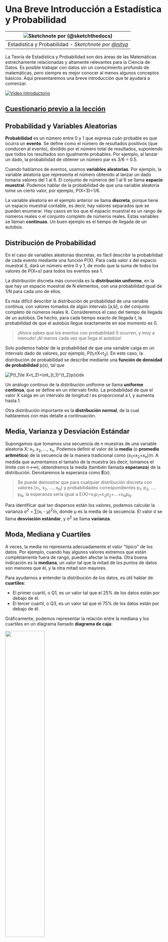 <!--
CO_OP_TRANSLATOR_METADATA:
{
  "original_hash": "b706a07cfa87ba091cbb91e0aa775600",
  "translation_date": "2025-08-24T21:37:12+00:00",
  "source_file": "1-Introduction/04-stats-and-probability/README.md",
  "language_code": "es"
}
-->
# Una Breve Introducción a Estadística y Probabilidad

|![ Sketchnote por [(@sketchthedocs)](https://sketchthedocs.dev) ](../../sketchnotes/04-Statistics-Probability.png)|
|:---:|
| Estadística y Probabilidad - _Sketchnote por [@nitya](https://twitter.com/nitya)_ |

La Teoría de Estadística y Probabilidad son dos áreas de las Matemáticas estrechamente relacionadas y altamente relevantes para la Ciencia de Datos. Es posible trabajar con datos sin un conocimiento profundo de matemáticas, pero siempre es mejor conocer al menos algunos conceptos básicos. Aquí presentaremos una breve introducción que te ayudará a comenzar.

[![Video Introductorio](../../../../translated_images/video-prob-and-stats.e4282e5efa2f2543400843ed98b1057065c9600cebfc8a728e8931b5702b2ae4.es.png)](https://youtu.be/Z5Zy85g4Yjw)

## [Cuestionario previo a la lección](https://purple-hill-04aebfb03.1.azurestaticapps.net/quiz/6)

## Probabilidad y Variables Aleatorias

**Probabilidad** es un número entre 0 y 1 que expresa cuán probable es que ocurra un **evento**. Se define como el número de resultados positivos (que conducen al evento), dividido por el número total de resultados, suponiendo que todos los resultados son igualmente probables. Por ejemplo, al lanzar un dado, la probabilidad de obtener un número par es 3/6 = 0.5.

Cuando hablamos de eventos, usamos **variables aleatorias**. Por ejemplo, la variable aleatoria que representa el número obtenido al lanzar un dado tomaría valores del 1 al 6. El conjunto de números del 1 al 6 se llama **espacio muestral**. Podemos hablar de la probabilidad de que una variable aleatoria tome un cierto valor, por ejemplo, P(X=3)=1/6.

La variable aleatoria en el ejemplo anterior se llama **discreta**, porque tiene un espacio muestral contable, es decir, hay valores separados que se pueden enumerar. Hay casos en los que el espacio muestral es un rango de números reales o el conjunto completo de números reales. Estas variables se llaman **continuas**. Un buen ejemplo es el tiempo de llegada de un autobús.

## Distribución de Probabilidad

En el caso de variables aleatorias discretas, es fácil describir la probabilidad de cada evento mediante una función P(X). Para cada valor *s* del espacio muestral *S*, dará un número entre 0 y 1, de modo que la suma de todos los valores de P(X=s) para todos los eventos sea 1.

La distribución discreta más conocida es la **distribución uniforme**, en la que hay un espacio muestral de N elementos, con una probabilidad igual de 1/N para cada uno de ellos.

Es más difícil describir la distribución de probabilidad de una variable continua, con valores tomados de algún intervalo [a,b], o del conjunto completo de números reales ℝ. Consideremos el caso del tiempo de llegada de un autobús. De hecho, para cada tiempo exacto de llegada *t*, la probabilidad de que el autobús llegue exactamente en ese momento es 0.

> ¡Ahora sabes que los eventos con probabilidad 0 ocurren, y muy a menudo! ¡Al menos cada vez que llega el autobús!

Solo podemos hablar de la probabilidad de que una variable caiga en un intervalo dado de valores, por ejemplo, P(t<sub>1</sub>≤X<t<sub>2</sub>). En este caso, la distribución de probabilidad se describe mediante una **función de densidad de probabilidad** p(x), tal que

![P(t_1\le X<t_2)=\int_{t_1}^{t_2}p(x)dx](../../../../translated_images/probability-density.a8aad29f17a14afb519b407c7b6edeb9f3f9aa5f69c9e6d9445f604e5f8a2bf7.es.png)

Un análogo continuo de la distribución uniforme se llama **uniforme continua**, que se define en un intervalo finito. La probabilidad de que el valor X caiga en un intervalo de longitud l es proporcional a l, y aumenta hasta 1.

Otra distribución importante es la **distribución normal**, de la cual hablaremos con más detalle a continuación.

## Media, Varianza y Desviación Estándar

Supongamos que tomamos una secuencia de n muestras de una variable aleatoria X: x<sub>1</sub>, x<sub>2</sub>, ..., x<sub>n</sub>. Podemos definir el valor de la **media** (o **promedio aritmético**) de la secuencia de la manera tradicional como (x<sub>1</sub>+x<sub>2</sub>+x<sub>n</sub>)/n. A medida que aumentamos el tamaño de la muestra (es decir, tomamos el límite con n→∞), obtendremos la media (también llamada **esperanza**) de la distribución. Denotaremos la esperanza como **E**(x).

> Se puede demostrar que para cualquier distribución discreta con valores {x<sub>1</sub>, x<sub>2</sub>, ..., x<sub>N</sub>} y probabilidades correspondientes p<sub>1</sub>, p<sub>2</sub>, ..., p<sub>N</sub>, la esperanza sería igual a E(X)=x<sub>1</sub>p<sub>1</sub>+x<sub>2</sub>p<sub>2</sub>+...+x<sub>N</sub>p<sub>N</sub>.

Para identificar qué tan dispersos están los valores, podemos calcular la varianza σ<sup>2</sup> = ∑(x<sub>i</sub> - μ)<sup>2</sup>/n, donde μ es la media de la secuencia. El valor σ se llama **desviación estándar**, y σ<sup>2</sup> se llama **varianza**.

## Moda, Mediana y Cuartiles

A veces, la media no representa adecuadamente el valor "típico" de los datos. Por ejemplo, cuando hay algunos valores extremos que están completamente fuera de rango, pueden afectar la media. Otra buena indicación es la **mediana**, un valor tal que la mitad de los puntos de datos son menores que él, y la otra mitad son mayores.

Para ayudarnos a entender la distribución de los datos, es útil hablar de **cuartiles**:

* El primer cuartil, o Q1, es un valor tal que el 25% de los datos están por debajo de él.
* El tercer cuartil, o Q3, es un valor tal que el 75% de los datos están por debajo de él.

Gráficamente, podemos representar la relación entre la mediana y los cuartiles en un diagrama llamado **diagrama de caja**:

<img src="images/boxplot_explanation.png" width="50%"/>

Aquí también calculamos el **rango intercuartílico** IQR=Q3-Q1, y los llamados **valores atípicos** - valores que están fuera de los límites [Q1-1.5*IQR,Q3+1.5*IQR].

Para una distribución finita que contiene un pequeño número de valores posibles, un buen valor "típico" es aquel que aparece con mayor frecuencia, llamado **moda**. A menudo se aplica a datos categóricos, como colores. Consideremos una situación en la que tenemos dos grupos de personas: algunas que prefieren fuertemente el rojo, y otras que prefieren el azul. Si codificamos los colores con números, el valor promedio para un color favorito estaría en algún lugar del espectro naranja-verde, lo cual no indica la preferencia real de ninguno de los grupos. Sin embargo, la moda sería uno de los colores, o ambos colores, si el número de personas que votan por ellos es igual (en este caso llamamos a la muestra **multimodal**).

## Datos del Mundo Real

Cuando analizamos datos del mundo real, a menudo no son variables aleatorias como tal, en el sentido de que no realizamos experimentos con resultados desconocidos. Por ejemplo, consideremos un equipo de jugadores de béisbol y sus datos corporales, como altura, peso y edad. Esos números no son exactamente aleatorios, pero aún podemos aplicar los mismos conceptos matemáticos. Por ejemplo, una secuencia de pesos de personas puede considerarse como una secuencia de valores tomados de alguna variable aleatoria. A continuación, se muestra la secuencia de pesos de jugadores reales de béisbol de [Major League Baseball](http://mlb.mlb.com/index.jsp), tomada de [este conjunto de datos](http://wiki.stat.ucla.edu/socr/index.php/SOCR_Data_MLB_HeightsWeights) (para tu conveniencia, solo se muestran los primeros 20 valores):

```
[180.0, 215.0, 210.0, 210.0, 188.0, 176.0, 209.0, 200.0, 231.0, 180.0, 188.0, 180.0, 185.0, 160.0, 180.0, 185.0, 197.0, 189.0, 185.0, 219.0]
```

> **Nota**: Para ver un ejemplo de cómo trabajar con este conjunto de datos, consulta el [notebook asociado](../../../../1-Introduction/04-stats-and-probability/notebook.ipynb). También hay varios desafíos a lo largo de esta lección, y puedes completarlos agregando algo de código a ese notebook. Si no estás seguro de cómo operar con datos, no te preocupes: volveremos a trabajar con datos usando Python más adelante. Si no sabes cómo ejecutar código en Jupyter Notebook, consulta [este artículo](https://soshnikov.com/education/how-to-execute-notebooks-from-github/).

Aquí está el diagrama de caja que muestra la media, mediana y cuartiles de nuestros datos:

![Diagrama de Caja de Peso](../../../../translated_images/weight-boxplot.1dbab1c03af26f8a008fff4e17680082c8ab147d6df646cbac440bbf8f5b9c42.es.png)

Dado que nuestros datos contienen información sobre diferentes **roles** de jugadores, también podemos hacer el diagrama de caja por rol, lo que nos permitirá tener una idea de cómo varían los valores de los parámetros según los roles. Esta vez consideraremos la altura:

![Diagrama de Caja por Rol](../../../../translated_images/boxplot_byrole.036b27a1c3f52d42f66fba2324ec5cde0a1bca6a01a619eeb0ce7cd054b2527b.es.png)

Este diagrama sugiere que, en promedio, la altura de los jugadores de primera base es mayor que la de los jugadores de segunda base. Más adelante en esta lección aprenderemos cómo podemos probar esta hipótesis de manera más formal y cómo demostrar que nuestros datos son estadísticamente significativos para mostrar esto.

> Al trabajar con datos del mundo real, asumimos que todos los puntos de datos son muestras tomadas de alguna distribución de probabilidad. Esta suposición nos permite aplicar técnicas de aprendizaje automático y construir modelos predictivos funcionales.

Para ver cuál es la distribución de nuestros datos, podemos graficar un **histograma**. El eje X contendrá un número de diferentes intervalos de peso (los llamados **bins**), y el eje vertical mostrará la cantidad de veces que nuestra muestra de variable aleatoria estuvo dentro de un intervalo dado.

![Histograma de datos del mundo real](../../../../translated_images/weight-histogram.bfd00caf7fc30b145b21e862dba7def41c75635d5280de25d840dd7f0b00545e.es.png)

De este histograma puedes ver que todos los valores están centrados alrededor de un cierto peso promedio, y cuanto más nos alejamos de ese peso, menos frecuentemente se encuentran pesos de ese valor. Es decir, es muy improbable que el peso de un jugador de béisbol sea muy diferente del peso promedio. La varianza de los pesos muestra hasta qué punto es probable que los pesos difieran del promedio.

> Si tomamos los pesos de otras personas, no de la liga de béisbol, es probable que la distribución sea diferente. Sin embargo, la forma de la distribución será la misma, pero la media y la varianza cambiarán. Por lo tanto, si entrenamos nuestro modelo con jugadores de béisbol, es probable que dé resultados incorrectos cuando se aplique a estudiantes de una universidad, porque la distribución subyacente es diferente.

## Distribución Normal

La distribución de pesos que hemos visto anteriormente es muy típica, y muchas mediciones del mundo real siguen el mismo tipo de distribución, pero con diferentes medias y varianzas. Esta distribución se llama **distribución normal**, y juega un papel muy importante en estadística.

Usar la distribución normal es una forma correcta de generar pesos aleatorios de posibles jugadores de béisbol. Una vez que conocemos el peso promedio `mean` y la desviación estándar `std`, podemos generar 1000 muestras de peso de la siguiente manera:
```python
samples = np.random.normal(mean,std,1000)
```

Si graficamos el histograma de las muestras generadas, veremos una imagen muy similar a la mostrada anteriormente. Y si aumentamos el número de muestras y el número de bins, podemos generar una imagen de una distribución normal más cercana al ideal:

![Distribución Normal con media=0 y desviación estándar=1](../../../../translated_images/normal-histogram.dfae0d67c202137d552d0015fb87581eca263925e512404f3c12d8885315432e.es.png)

*Distribución Normal con media=0 y desviación estándar=1*

## Intervalos de Confianza

Cuando hablamos de los pesos de los jugadores de béisbol, asumimos que existe una **variable aleatoria W** que corresponde a la distribución de probabilidad ideal de los pesos de todos los jugadores de béisbol (la llamada **población**). Nuestra secuencia de pesos corresponde a un subconjunto de todos los jugadores de béisbol que llamamos **muestra**. Una pregunta interesante es: ¿podemos conocer los parámetros de la distribución de W, es decir, la media y la varianza de la población?

La respuesta más sencilla sería calcular la media y la varianza de nuestra muestra. Sin embargo, podría suceder que nuestra muestra aleatoria no represente con precisión a la población completa. Por lo tanto, tiene sentido hablar de **intervalos de confianza**.
> **Intervalo de confianza** es la estimación del valor medio verdadero de la población dado nuestro muestra, que es precisa con una cierta probabilidad (o **nivel de confianza**).
Supongamos que tenemos una muestra X<sub>1</sub>, ..., X<sub>n</sub> de nuestra distribución. Cada vez que tomamos una muestra de nuestra distribución, obtendremos un valor medio μ diferente. Por lo tanto, μ puede considerarse una variable aleatoria. Un **intervalo de confianza** con confianza p es un par de valores (L<sub>p</sub>,R<sub>p</sub>), tal que **P**(L<sub>p</sub>≤μ≤R<sub>p</sub>) = p, es decir, la probabilidad de que el valor medio medido caiga dentro del intervalo es igual a p.

Va más allá de nuestra breve introducción discutir en detalle cómo se calculan esos intervalos de confianza. Se pueden encontrar más detalles [en Wikipedia](https://en.wikipedia.org/wiki/Confidence_interval). En resumen, definimos la distribución de la media de la muestra calculada en relación con la media verdadera de la población, lo que se llama **distribución t de Student**.

> **Dato interesante**: La distribución t de Student lleva ese nombre en honor al matemático William Sealy Gosset, quien publicó su artículo bajo el seudónimo "Student". Trabajaba en la cervecería Guinness y, según una de las versiones, su empleador no quería que el público supiera que estaban utilizando pruebas estadísticas para determinar la calidad de las materias primas.

Si queremos estimar la media μ de nuestra población con confianza p, necesitamos tomar el *percentil (1-p)/2* de una distribución t de Student A, que puede obtenerse de tablas o calcularse usando algunas funciones integradas de software estadístico (por ejemplo, Python, R, etc.). Entonces, el intervalo para μ sería dado por X±A*D/√n, donde X es la media obtenida de la muestra y D es la desviación estándar.

> **Nota**: También omitimos la discusión de un concepto importante de [grados de libertad](https://en.wikipedia.org/wiki/Degrees_of_freedom_(statistics)), que es relevante en relación con la distribución t de Student. Puedes consultar libros más completos sobre estadística para entender este concepto en profundidad.

Un ejemplo de cálculo de intervalos de confianza para pesos y alturas se encuentra en los [notebooks adjuntos](../../../../1-Introduction/04-stats-and-probability/notebook.ipynb).

| p    | Media del peso |
|------|----------------|
| 0.85 | 201.73±0.94    |
| 0.90 | 201.73±1.08    |
| 0.95 | 201.73±1.28    |

Observa que cuanto mayor es la probabilidad de confianza, más amplio es el intervalo de confianza.

## Pruebas de hipótesis

En nuestro conjunto de datos de jugadores de béisbol, hay diferentes roles de jugadores, que se pueden resumir a continuación (consulta el [notebook adjunto](../../../../1-Introduction/04-stats-and-probability/notebook.ipynb) para ver cómo se puede calcular esta tabla):

| Rol                | Altura     | Peso       | Cantidad |
|--------------------|------------|------------|----------|
| Catcher            | 72.723684  | 204.328947 | 76       |
| Designated_Hitter  | 74.222222  | 220.888889 | 18       |
| First_Baseman      | 74.000000  | 213.109091 | 55       |
| Outfielder         | 73.010309  | 199.113402 | 194      |
| Relief_Pitcher     | 74.374603  | 203.517460 | 315      |
| Second_Baseman     | 71.362069  | 184.344828 | 58       |
| Shortstop          | 71.903846  | 182.923077 | 52       |
| Starting_Pitcher   | 74.719457  | 205.163636 | 221      |
| Third_Baseman      | 73.044444  | 200.955556 | 45       |

Podemos notar que la altura media de los primera base es mayor que la de los segunda base. Por lo tanto, podríamos estar tentados a concluir que **los primera base son más altos que los segunda base**.

> Esta afirmación se llama **una hipótesis**, porque no sabemos si el hecho es realmente cierto o no.

Sin embargo, no siempre es obvio si podemos llegar a esta conclusión. Por la discusión anterior, sabemos que cada media tiene un intervalo de confianza asociado, y por lo tanto esta diferencia podría ser solo un error estadístico. Necesitamos una forma más formal de probar nuestra hipótesis.

Calculemos los intervalos de confianza por separado para las alturas de los primera y segunda base:

| Confianza | Primera base   | Segunda base   |
|-----------|----------------|----------------|
| 0.85      | 73.62..74.38   | 71.04..71.69   |
| 0.90      | 73.56..74.44   | 70.99..71.73   |
| 0.95      | 73.47..74.53   | 70.92..71.81   |

Podemos ver que en ningún nivel de confianza los intervalos se superponen. Esto prueba nuestra hipótesis de que los primera base son más altos que los segunda base.

Más formalmente, el problema que estamos resolviendo es ver si **dos distribuciones de probabilidad son iguales**, o al menos tienen los mismos parámetros. Dependiendo de la distribución, necesitamos usar diferentes pruebas para ello. Si sabemos que nuestras distribuciones son normales, podemos aplicar el **[t-test de Student](https://en.wikipedia.org/wiki/Student%27s_t-test)**.

En el t-test de Student, calculamos el llamado **valor t**, que indica la diferencia entre las medias, teniendo en cuenta la varianza. Se ha demostrado que el valor t sigue la **distribución t de Student**, lo que nos permite obtener el valor umbral para un nivel de confianza **p** dado (esto puede calcularse o consultarse en tablas numéricas). Luego comparamos el valor t con este umbral para aprobar o rechazar la hipótesis.

En Python, podemos usar el paquete **SciPy**, que incluye la función `ttest_ind` (además de muchas otras funciones estadísticas útiles). Esta función calcula el valor t por nosotros y también realiza la búsqueda inversa del valor de confianza p, de modo que solo necesitamos observar la confianza para sacar una conclusión.

Por ejemplo, nuestra comparación entre las alturas de los primera y segunda base nos da los siguientes resultados: 
```python
from scipy.stats import ttest_ind

tval, pval = ttest_ind(df.loc[df['Role']=='First_Baseman',['Height']], df.loc[df['Role']=='Designated_Hitter',['Height']],equal_var=False)
print(f"T-value = {tval[0]:.2f}\nP-value: {pval[0]}")
```
```
T-value = 7.65
P-value: 9.137321189738925e-12
```
En nuestro caso, el valor p es muy bajo, lo que significa que hay una fuerte evidencia que respalda que los primera base son más altos.

También hay otros tipos de hipótesis que podríamos querer probar, por ejemplo:
* Probar que una muestra dada sigue alguna distribución. En nuestro caso, hemos asumido que las alturas están distribuidas normalmente, pero eso necesita una verificación estadística formal.
* Probar que el valor medio de una muestra corresponde a un valor predefinido.
* Comparar las medias de varias muestras (por ejemplo, cuál es la diferencia en los niveles de felicidad entre diferentes grupos de edad).

## Ley de los grandes números y teorema central del límite

Una de las razones por las que la distribución normal es tan importante es el llamado **teorema central del límite**. Supongamos que tenemos una gran muestra de N valores independientes X<sub>1</sub>, ..., X<sub>N</sub>, muestreados de cualquier distribución con media μ y varianza σ<sup>2</sup>. Entonces, para un N suficientemente grande (en otras palabras, cuando N→∞), la media Σ<sub>i</sub>X<sub>i</sub> estará distribuida normalmente, con media μ y varianza σ<sup>2</sup>/N.

> Otra forma de interpretar el teorema central del límite es decir que, independientemente de la distribución, cuando calculas la media de una suma de valores de cualquier variable aleatoria, terminas con una distribución normal.

Del teorema central del límite también se deduce que, cuando N→∞, la probabilidad de que la media de la muestra sea igual a μ se convierte en 1. Esto se conoce como **la ley de los grandes números**.

## Covarianza y correlación

Una de las cosas que hace la ciencia de datos es encontrar relaciones entre los datos. Decimos que dos secuencias **correlacionan** cuando exhiben un comportamiento similar al mismo tiempo, es decir, ambas suben/bajan simultáneamente, o una sube cuando la otra baja y viceversa. En otras palabras, parece haber alguna relación entre las dos secuencias.

> La correlación no necesariamente indica una relación causal entre dos secuencias; a veces ambas variables pueden depender de una causa externa, o puede ser pura casualidad que las dos secuencias correlacionen. Sin embargo, una fuerte correlación matemática es una buena indicación de que dos variables están de alguna manera conectadas.

Matemáticamente, el concepto principal que muestra la relación entre dos variables aleatorias es la **covarianza**, que se calcula así: Cov(X,Y) = **E**\[(X-**E**(X))(Y-**E**(Y))\]. Calculamos la desviación de ambas variables respecto a sus valores medios, y luego el producto de esas desviaciones. Si ambas variables se desvían juntas, el producto será siempre un valor positivo, lo que sumará una covarianza positiva. Si ambas variables se desvían de forma desincronizada (es decir, una cae por debajo del promedio cuando la otra sube por encima del promedio), siempre obtendremos números negativos, que sumarán una covarianza negativa. Si las desviaciones no son dependientes, sumarán aproximadamente cero.

El valor absoluto de la covarianza no nos dice mucho sobre cuán grande es la correlación, porque depende de la magnitud de los valores reales. Para normalizarlo, podemos dividir la covarianza por la desviación estándar de ambas variables, para obtener la **correlación**. Lo bueno es que la correlación siempre está en el rango de [-1,1], donde 1 indica una fuerte correlación positiva entre los valores, -1 una fuerte correlación negativa, y 0 ninguna correlación en absoluto (las variables son independientes).

**Ejemplo**: Podemos calcular la correlación entre los pesos y las alturas de los jugadores de béisbol del conjunto de datos mencionado anteriormente:
```python
print(np.corrcoef(weights,heights))
```
Como resultado, obtenemos una **matriz de correlación** como esta:
```
array([[1.        , 0.52959196],
       [0.52959196, 1.        ]])
```

> La matriz de correlación C puede calcularse para cualquier número de secuencias de entrada S<sub>1</sub>, ..., S<sub>n</sub>. El valor de C<sub>ij</sub> es la correlación entre S<sub>i</sub> y S<sub>j</sub>, y los elementos diagonales siempre son 1 (que también es la autocorrelación de S<sub>i</sub>).

En nuestro caso, el valor 0.53 indica que hay cierta correlación entre el peso y la altura de una persona. También podemos hacer un diagrama de dispersión de un valor contra el otro para ver la relación visualmente:

![Relación entre peso y altura](../../../../translated_images/weight-height-relationship.3f06bde4ca2aba9974182c4ef037ed602acd0fbbbbe2ca91cefd838a9e66bcf9.es.png)

> Más ejemplos de correlación y covarianza se pueden encontrar en el [notebook adjunto](../../../../1-Introduction/04-stats-and-probability/notebook.ipynb).

## Conclusión

En esta sección, hemos aprendido:

* Propiedades estadísticas básicas de los datos, como media, varianza, moda y cuartiles.
* Diferentes distribuciones de variables aleatorias, incluida la distribución normal.
* Cómo encontrar la correlación entre diferentes propiedades.
* Cómo usar un aparato matemático y estadístico sólido para probar algunas hipótesis.
* Cómo calcular intervalos de confianza para una variable aleatoria dada una muestra de datos.

Aunque esta no es una lista exhaustiva de temas que existen dentro de la probabilidad y la estadística, debería ser suficiente para darte un buen comienzo en este curso.

## 🚀 Desafío

Usa el código de ejemplo en el notebook para probar otras hipótesis:
1. Los primera base son mayores que los segunda base.
2. Los primera base son más altos que los tercera base.
3. Los shortstops son más altos que los segunda base.

## [Cuestionario posterior a la lección](https://purple-hill-04aebfb03.1.azurestaticapps.net/quiz/7)

## Revisión y autoestudio

La probabilidad y la estadística son temas tan amplios que merecen su propio curso. Si estás interesado en profundizar en la teoría, puedes continuar leyendo algunos de los siguientes libros:

1. [Carlos Fernandez-Granda](https://cims.nyu.edu/~cfgranda/) de la Universidad de Nueva York tiene excelentes notas de clase [Probability and Statistics for Data Science](https://cims.nyu.edu/~cfgranda/pages/stuff/probability_stats_for_DS.pdf) (disponibles en línea).
1. [Peter y Andrew Bruce. Practical Statistics for Data Scientists.](https://www.oreilly.com/library/view/practical-statistics-for/9781491952955/) [[código de ejemplo en R](https://github.com/andrewgbruce/statistics-for-data-scientists)].
1. [James D. Miller. Statistics for Data Science](https://www.packtpub.com/product/statistics-for-data-science/9781788290678) [[código de ejemplo en R](https://github.com/PacktPublishing/Statistics-for-Data-Science)].

## Tarea

[Pequeño estudio sobre diabetes](assignment.md)

## Créditos

Esta lección ha sido creada con ♥️ por [Dmitry Soshnikov](http://soshnikov.com)

**Descargo de responsabilidad**:  
Este documento ha sido traducido utilizando el servicio de traducción automática [Co-op Translator](https://github.com/Azure/co-op-translator). Si bien nos esforzamos por lograr precisión, tenga en cuenta que las traducciones automáticas pueden contener errores o imprecisiones. El documento original en su idioma nativo debe considerarse como la fuente autorizada. Para información crítica, se recomienda una traducción profesional realizada por humanos. No nos hacemos responsables de malentendidos o interpretaciones erróneas que puedan surgir del uso de esta traducción.